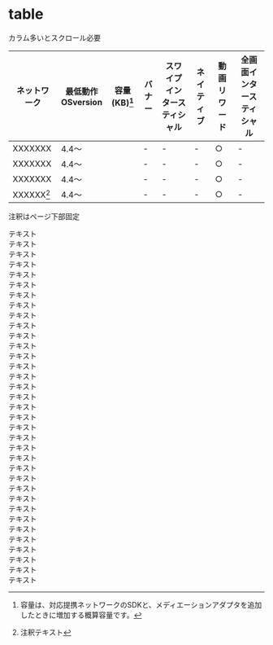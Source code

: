 # table

カラム多いとスクロール必要

ネットワーク|最低動作<br>OSversion|容量(KB)[^1] | バナー | スワイプインタースティシャル | ネイティブ | 動画リワード | 全画面インタースティシャル
---|---|---|---|---|---|---|---
XXXXXXX|4.4〜| | - | - | - | ○ | -
XXXXXXX|4.4〜| | - | - | - | ○ | -
XXXXXXX|4.4〜| | - | - | - | ○ | -
XXXXXX[^2]|4.4〜| | - | - | - | ○ | -

注釈はページ下部固定

[^1]: 容量は、対応提携ネットワークのSDKと、メディエーションアダプタを追加したときに増加する概算容量です。
[^2]: 注釈テキスト


テキスト  
テキスト  
テキスト  
テキスト  
テキスト  
テキスト  
テキスト  
テキスト  
テキスト  
テキスト  
テキスト  
テキスト  
テキスト  
テキスト  
テキスト  
テキスト  
テキスト  
テキスト  
テキスト  
テキスト  
テキスト  
テキスト  
テキスト  
テキスト  
テキスト  
テキスト  
テキスト  
テキスト  
テキスト  
テキスト  
テキスト  
テキスト  
テキスト  
テキスト  
テキスト  